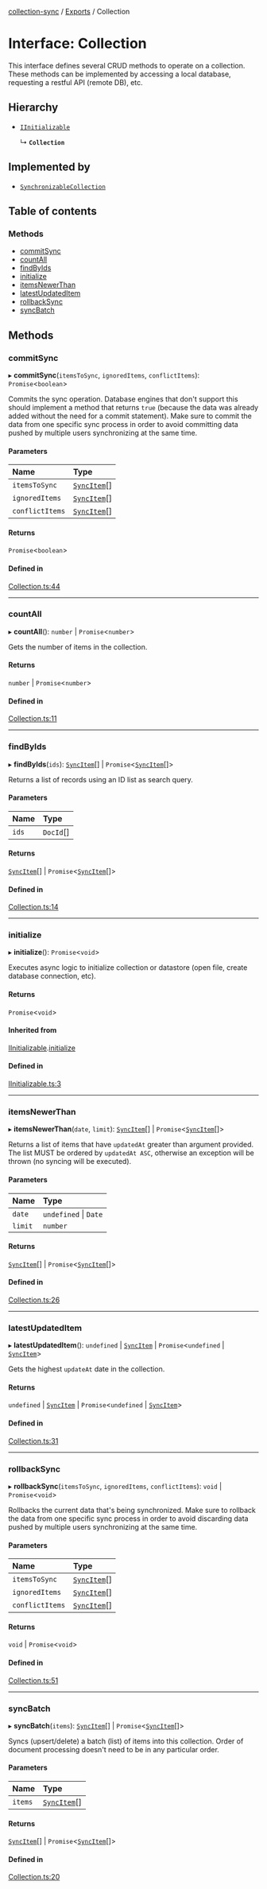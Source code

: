 [collection-sync](../README.md) / [Exports](../modules.md) / Collection

# Interface: Collection

This interface defines several CRUD methods to operate on a collection.
These methods can be implemented by accessing a local database, requesting a restful API (remote DB), etc.

## Hierarchy

- [`IInitializable`](IInitializable.md)

  ↳ **`Collection`**

## Implemented by

- [`SynchronizableCollection`](../classes/SynchronizableCollection.md)

## Table of contents

### Methods

- [commitSync](Collection.md#commitsync)
- [countAll](Collection.md#countall)
- [findByIds](Collection.md#findbyids)
- [initialize](Collection.md#initialize)
- [itemsNewerThan](Collection.md#itemsnewerthan)
- [latestUpdatedItem](Collection.md#latestupdateditem)
- [rollbackSync](Collection.md#rollbacksync)
- [syncBatch](Collection.md#syncbatch)

## Methods

### commitSync

▸ **commitSync**(`itemsToSync`, `ignoredItems`, `conflictItems`): `Promise`<`boolean`\>

Commits the sync operation. Database engines that don't support
this should implement a method that returns `true` (because the
data was already added without the need for a commit statement).
Make sure to commit the data from one specific sync process in order to avoid committing data
pushed by multiple users synchronizing at the same time.

#### Parameters

| Name | Type |
| :------ | :------ |
| `itemsToSync` | [`SyncItem`](../classes/SyncItem.md)[] |
| `ignoredItems` | [`SyncItem`](../classes/SyncItem.md)[] |
| `conflictItems` | [`SyncItem`](../classes/SyncItem.md)[] |

#### Returns

`Promise`<`boolean`\>

#### Defined in

[Collection.ts:44](https://github.com/ChrisVilches/Collection-Sync/blob/0dbe0dc/src/Collection.ts#L44)

___

### countAll

▸ **countAll**(): `number` \| `Promise`<`number`\>

Gets the number of items in the collection.

#### Returns

`number` \| `Promise`<`number`\>

#### Defined in

[Collection.ts:11](https://github.com/ChrisVilches/Collection-Sync/blob/0dbe0dc/src/Collection.ts#L11)

___

### findByIds

▸ **findByIds**(`ids`): [`SyncItem`](../classes/SyncItem.md)[] \| `Promise`<[`SyncItem`](../classes/SyncItem.md)[]\>

Returns a list of records using an ID list as search query.

#### Parameters

| Name | Type |
| :------ | :------ |
| `ids` | `DocId`[] |

#### Returns

[`SyncItem`](../classes/SyncItem.md)[] \| `Promise`<[`SyncItem`](../classes/SyncItem.md)[]\>

#### Defined in

[Collection.ts:14](https://github.com/ChrisVilches/Collection-Sync/blob/0dbe0dc/src/Collection.ts#L14)

___

### initialize

▸ **initialize**(): `Promise`<`void`\>

Executes async logic to initialize collection or datastore (open file, create database connection, etc).

#### Returns

`Promise`<`void`\>

#### Inherited from

[IInitializable](IInitializable.md).[initialize](IInitializable.md#initialize)

#### Defined in

[IInitializable.ts:3](https://github.com/ChrisVilches/Collection-Sync/blob/0dbe0dc/src/IInitializable.ts#L3)

___

### itemsNewerThan

▸ **itemsNewerThan**(`date`, `limit`): [`SyncItem`](../classes/SyncItem.md)[] \| `Promise`<[`SyncItem`](../classes/SyncItem.md)[]\>

Returns a list of items that have `updatedAt` greater than argument provided.
The list MUST be ordered by `updatedAt ASC`, otherwise an exception will be thrown (no syncing
will be executed).

#### Parameters

| Name | Type |
| :------ | :------ |
| `date` | `undefined` \| `Date` |
| `limit` | `number` |

#### Returns

[`SyncItem`](../classes/SyncItem.md)[] \| `Promise`<[`SyncItem`](../classes/SyncItem.md)[]\>

#### Defined in

[Collection.ts:26](https://github.com/ChrisVilches/Collection-Sync/blob/0dbe0dc/src/Collection.ts#L26)

___

### latestUpdatedItem

▸ **latestUpdatedItem**(): `undefined` \| [`SyncItem`](../classes/SyncItem.md) \| `Promise`<`undefined` \| [`SyncItem`](../classes/SyncItem.md)\>

Gets the highest `updateAt` date in the collection.

#### Returns

`undefined` \| [`SyncItem`](../classes/SyncItem.md) \| `Promise`<`undefined` \| [`SyncItem`](../classes/SyncItem.md)\>

#### Defined in

[Collection.ts:31](https://github.com/ChrisVilches/Collection-Sync/blob/0dbe0dc/src/Collection.ts#L31)

___

### rollbackSync

▸ **rollbackSync**(`itemsToSync`, `ignoredItems`, `conflictItems`): `void` \| `Promise`<`void`\>

Rollbacks the current data that's being synchronized.
Make sure to rollback the data from one specific sync process in order to avoid discarding data
pushed by multiple users synchronizing at the same time.

#### Parameters

| Name | Type |
| :------ | :------ |
| `itemsToSync` | [`SyncItem`](../classes/SyncItem.md)[] |
| `ignoredItems` | [`SyncItem`](../classes/SyncItem.md)[] |
| `conflictItems` | [`SyncItem`](../classes/SyncItem.md)[] |

#### Returns

`void` \| `Promise`<`void`\>

#### Defined in

[Collection.ts:51](https://github.com/ChrisVilches/Collection-Sync/blob/0dbe0dc/src/Collection.ts#L51)

___

### syncBatch

▸ **syncBatch**(`items`): [`SyncItem`](../classes/SyncItem.md)[] \| `Promise`<[`SyncItem`](../classes/SyncItem.md)[]\>

Syncs (upsert/delete) a batch (list) of items into this collection.
Order of document processing doesn't need to be in any particular order.

#### Parameters

| Name | Type |
| :------ | :------ |
| `items` | [`SyncItem`](../classes/SyncItem.md)[] |

#### Returns

[`SyncItem`](../classes/SyncItem.md)[] \| `Promise`<[`SyncItem`](../classes/SyncItem.md)[]\>

#### Defined in

[Collection.ts:20](https://github.com/ChrisVilches/Collection-Sync/blob/0dbe0dc/src/Collection.ts#L20)
